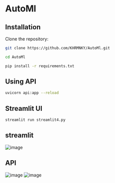 # AutoMl

## Installation

Clone the repository:

```bash
git clone https://github.com/KHRMNKY/AutoMl.git

cd AutoMl

pip install -r requirements.txt

```


## Using API
```bash
uvicorn api:app --reload
```

## Streamlit UI
```bash
streamlit run streamlit4.py
```

## streamlit 
![image](https://github.com/user-attachments/assets/76d20c2a-8e71-4136-b145-01098cd0e10d)


## API
![image](https://github.com/user-attachments/assets/717345d2-3051-416f-8811-2055dccd6b93)
![image](https://github.com/user-attachments/assets/a44c5bd5-a588-4a48-bef3-0a45037391f0)
